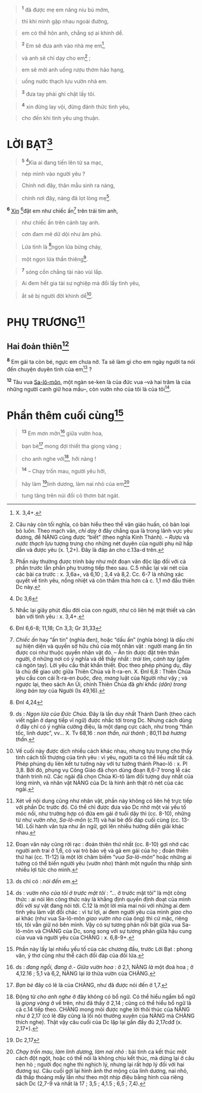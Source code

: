 > <sup><b>1</b></sup> đã được mẹ em nâng niu bú mớm,
>


> thì khi mình gặp nhau ngoài đường,
>


> em có thể hôn anh, chẳng sợ ai khinh dể.
>


> <sup><b>2</b></sup> Em sẽ đưa anh vào nhà mẹ em[^2],
>


> và anh sẽ chỉ dạy cho em[^3] ;
>


> em sẽ mời anh uống rượu thơm hảo hạng,
>


> uống nước thạch lựu vườn nhà em.
>


> <sup><b>3</b></sup> đưa tay phải ghì chặt lấy tôi.
>


> <sup><b>4</b></sup> xin đừng lay vội, đừng đánh thức tình yêu,
>


> cho đến khi tình yêu ưng thuận.
>


# LỜI BẠT[^6]

> <sup><b>5</b></sup> [^3*]Kìa ai đang tiến lên từ sa mạc,
>


> nép mình vào người yêu ?
>


> Chính nơi đây, thân mẫu sinh ra nàng,
>


> chính nơi đây, nàng đã lọt lòng mẹ[^8].
>

<sup><b>6</b></sup> [Xin]() [^4*]đặt em như chiếc ấn[^10] trên trái tim anh,


> như chiếc ấn trên cánh tay anh.
>


> cơn đam mê dữ dội như âm phủ.
>


> Lửa tình là [^5*]ngọn lửa bừng cháy,
>


> một ngọn lửa thần thiêng[^12].
>


> <sup><b>7</b></sup> sóng cồn chẳng tài nào vùi lấp.
>


> Ai đem hết gia tài sự nghiệp mà đổi lấy tình yêu,
>


> ắt sẽ bị người đời khinh dể[^14].
>


# PHỤ TRƯƠNG[^15]

## Hai đoản thiên[^16]
<sup><b>8</b></sup> Em gái ta còn bé, ngực em chưa nở. Ta sẽ làm gì cho em ngày người ta nói đến chuyện duyên tình của em[^17] ?

<sup><b>12</b></sup> Tâu vua [Sa-lô-môn](), một ngàn se-ken là của đức vua –và hai trăm là của những người canh giữ hoa mầu–, còn vườn nho của tôi là của tôi[^24].


# Phần thêm cuối cùng[^25]

> <sup><b>13</b></sup> Em mơn mởn[^26] giữa vườn hoa,
>


> bạn bè[^27] mong đợi thiết tha giọng vàng ;
>


> cho anh nghe với[^28], hỡi nàng !
>


> <sup><b>14</b></sup> – Chạy trốn mau, người yêu hỡi,
>


> hãy làm [^7*]linh dương, làm nai nhỏ của em[^29]
>


> tung tăng trên núi đồi cỏ thơm bát ngát.
>

[^2]: X. 3,4+.
[^3]: Câu này còn tối nghĩa, có bản hiểu theo thể văn giáo huấn, có bản loại bỏ luôn. Theo mạch văn, *chỉ dạy* ở đây chẳng qua là trong lãnh vực yêu đương, để NÀNG cũng được “biết” (theo nghĩa Kinh Thánh). – *Rượu* và *nước thạch lựu* tượng trưng cho những nét duyên của người phụ nữ hấp dẫn và được yêu (x. 1,2+). Đây là đáp án cho c.13a-d trên.
[^6]: Phần này thường được trình bày như một đoạn văn độc lập đối với cả phần trước lẫn phần phụ trương tiếp theo sau. C.5 nhắc lại vài nét của các bài ca trước : x. 3,6a+, và 6,10 ; 3,4 và 8,2. Cc. 6-7 là những xác quyết về tình yêu, nồng nhiệt và còn thấm thía hơn cả c. 1,1 mở đầu thiên Dc này.
[^8]: Nhắc lại giây phút đầu đời của con người, như có liên hệ mật thiết và căn bản với tình yêu : x. 3,4+.
[^10]: *Chiếc ấn* hay “ấn tín” (nghĩa đen), hoặc “dấu ấn” (nghĩa bóng) là dấu chỉ sự hiện diện và quyền sở hữu chủ của một nhân vật : người mang ấn tín được coi như thuộc quyền nhân vật đó. – Ấn tín được đặt trên thân người, ở những nơi có ý nghĩa và dễ thấy nhất : *trái tim*, *cánh tay* (gồm cả ngón tay). Lời yêu cầu thật khẩn thiết. Đọc theo phép phúng dụ, đây là chủ đề giao ước giữa Thiên Chúa và Ít-ra-en. X. Đnl 6,8 : Thiên Chúa yêu cầu con cái Ít-ra-en *buộc, đeo, mang* luật của Người như vậy ; và ngược lại, theo sách An Ủi, chính Thiên Chúa đã *ghi khắc (dân) trong lòng bàn tay* của Người (Is 49,16).
[^12]: ds : *Ngọn lửa của Đức Chúa*. Đây là lần duy nhất Thánh Danh (theo cách viết ngắn ở dạng tiếp vĩ ngữ) được nhắc tới trong Dc. Nhưng cách dùng ở đây chỉ có ý nghĩa cường điệu, là một dạng cực cách, như trong “thần tốc, linh dược”, vv... X. Tv 68,16 : *non thần, núi thánh* ; 80,11 *bá hương thần*.
[^14]: Vế cuối này được dịch nhiều cách khác nhau, nhưng tựu trung cho thấy tính cách tối thượng của tình yêu : vì yêu, người ta có thể liều mất tất cả. Phép phúng dụ liên kết tư tưởng này với tư tưởng thánh Phao-lô : x. Pl 3,8. Bởi đó, phụng vụ Công Giáo đã chọn dùng đoạn 8,6-7 trong lễ các thánh trinh nữ. Các ngài đã chọn Chúa Ki-tô làm đối tượng duy nhất của lòng mình, và nhân vật NÀNG của Dc là hình ảnh thật rõ nét của các ngài.
[^15]: Xét về nội dung cũng như nhân vật, phần này không có liên hệ trực tiếp với phần Dc trước đó. Có thể chỉ được đưa vào Dc nhờ một vài yếu tố móc nối, như trường hợp có đứa em gái ở tuổi dậy thì (cc. 8-10), những từ như *vườn nho*, *Sa-lô-môn* (c.11) và hai bè đối đáp cuối cùng (cc. 13-14). Lối hành văn tựa như ẩn ngữ, gợi lên nhiều hướng diễn giải khác nhau.
[^16]: Đoạn văn này cũng rời rạc : đoản thiên thứ nhất (cc. 8-10) gợi nhớ các người anh trai ở 1,6, có vai trò bảo vệ và gả em gái của họ ; đoản thiên thứ hai (cc. 11-12) là một lời châm biếm “*vua Sa-lô-môn*” hoặc những ai tưởng có thể biến người yêu (*vườn nho*) thành một nguồn thu nhập sinh nhiều lợi tức cho mình.
[^17]: ds chỉ có : *nói đến em*.
[^24]: ds : *vườn nho của tôi ở trước mặt tôi* : “... ở trước mặt tôi” là một công thức : ai nói lên công thức này là khẳng định quyền định đoạt của mình đối với sự vật đang nói tới. C.12 là một lời mỉa mai nói với những ai đem tình yêu làm vật đổi chác : vì tư lợi, ai đem người yêu của mình *giao* cho ai khác (như vua Sa-lô-môn *giao vườn nho* của ông) thì cứ mặc, riêng tôi, tôi vẫn giữ nó bên mình. Vậy có sự tương phản nổi bật giữa vua Sa-lô-môn và CHÀNG của Dc, song song với sự tương phản giữa hậu cung của vua và người yêu của CHÀNG : x. 6,8-9+.
[^25]: Phần này lấy lại nhiều yếu tố của các chương đầu, trước Lời Bạt : phong văn, ý thơ cũng như thể cách đối đáp của đôi lứa.
[^26]: ds : *đang ngồi, đang ở*.- *Giữa vườn hoa* : ở 2,1, NÀNG *là* một đoá hoa ; ở 4,12.16 ; 5,1 và 6,2, NÀNG lại *là* thửa vườn của CHÀNG.
[^27]: *Bạn bè* đây có lẽ là của CHÀNG, như đã được nói đến ở 1,7.
[^28]: Động từ *cho anh nghe* ở đây không có bổ ngữ. Có thể hiểu ngầm bổ ngữ là *giọng vàng* ở vế trên, như đã thấy ở 2,14 ; cũng có thể hiểu bổ ngữ là cả c.14 tiếp theo. CHÀNG mong mỏi được nghe lời thôi thúc của NÀNG như ở 2,17 (có lẽ đây cũng là lối nói thường xuyên của NÀNG mà CHÀNG thích nghe). Thật vậy câu cuối của Dc lặp lại gần đầy đủ 2,17cdđ (x. 2,17+).
[^29]: *Chạy trốn mau, làm linh dương, làm nai nhỏ* : bài tình ca kết thúc một cách đột ngột, hoặc có thể nói là không chịu kết thúc, mà dừng lại ở câu hẹn hò ; người đọc nghe thì nghịch lý, nhưng lại rất hợp lý đối với hai đương sự. Câu cuối gợi lại hình ảnh thơ mộng của linh dương, nai nhỏ, đã thấp thoáng mấy lần như theo một nhịp điệu bằng hình của riêng sách Dc (2,7-9 và nhất là 17 ; 3,5 ; 4,1.5 ; 6,5 ; 7,4).
[^3*]: Dc 3,6
[^4*]: Đnl 6,6-8; 11,18; Cn 3,3; Gr 31,33
[^5*]: Đnl 4,24
[^7*]: Dc 2,17